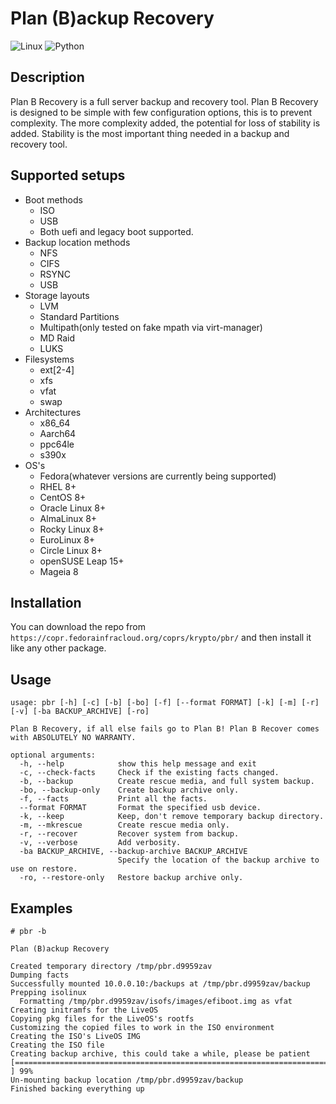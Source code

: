 # Plan (B)ackup Recovery
![Linux](https://img.shields.io/badge/-Linux-grey?style=flat-square&logo=linux)
![Python](https://img.shields.io/badge/Python-v3.6%5E-orange?style=flat-square&logo=python)

## Description
Plan B Recovery is a full server backup and recovery tool. Plan B Recovery is designed to be simple with few
configuration options, this is to prevent complexity. The more complexity added, the potential for loss of 
stability is added. Stability is the most important thing needed in a backup and recovery tool.

## Supported setups
- Boot methods
  - ISO
  - USB
  - Both uefi and legacy boot supported.
- Backup location methods
  - NFS
  - CIFS
  - RSYNC
  - USB
- Storage layouts
  - LVM
  - Standard Partitions
  - Multipath(only tested on fake mpath via virt-manager)
  - MD Raid
  - LUKS
- Filesystems
  - ext[2-4]
  - xfs
  - vfat
  - swap
- Architectures
  - x86_64
  - Aarch64
  - ppc64le
  - s390x
- OS's
  - Fedora(whatever versions are currently being supported)
  - RHEL 8+
  - CentOS 8+
  - Oracle Linux 8+
  - AlmaLinux 8+
  - Rocky Linux 8+
  - EuroLinux 8+
  - Circle Linux 8+
  - openSUSE Leap 15+
  - Mageia 8

## Installation
You can download the repo from `https://copr.fedorainfracloud.org/coprs/krypto/pbr/` and then install it like any other package.

## Usage
```text
usage: pbr [-h] [-c] [-b] [-bo] [-f] [--format FORMAT] [-k] [-m] [-r] [-v] [-ba BACKUP_ARCHIVE] [-ro]

Plan B Recovery, if all else fails go to Plan B! Plan B Recover comes with ABSOLUTELY NO WARRANTY.

optional arguments:
  -h, --help            show this help message and exit
  -c, --check-facts     Check if the existing facts changed.
  -b, --backup          Create rescue media, and full system backup.
  -bo, --backup-only    Create backup archive only.
  -f, --facts           Print all the facts.
  --format FORMAT       Format the specified usb device.
  -k, --keep            Keep, don't remove temporary backup directory.
  -m, --mkrescue        Create rescue media only.
  -r, --recover         Recover system from backup.
  -v, --verbose         Add verbosity.
  -ba BACKUP_ARCHIVE, --backup-archive BACKUP_ARCHIVE
                        Specify the location of the backup archive to use on restore.
  -ro, --restore-only   Restore backup archive only.
```

## Examples
```text
# pbr -b

Plan (B)ackup Recovery

Created temporary directory /tmp/pbr.d9959zav
Dumping facts
Successfully mounted 10.0.0.10:/backups at /tmp/pbr.d9959zav/backup
Prepping isolinux
  Formatting /tmp/pbr.d9959zav/isofs/images/efiboot.img as vfat
Creating initramfs for the LiveOS
Copying pkg files for the LiveOS's rootfs
Customizing the copied files to work in the ISO environment
Creating the ISO's LiveOS IMG
Creating the ISO file
Creating backup archive, this could take a while, please be patient
[================================================================================================ ] 99%
Un-mounting backup location /tmp/pbr.d9959zav/backup
Finished backing everything up
```
